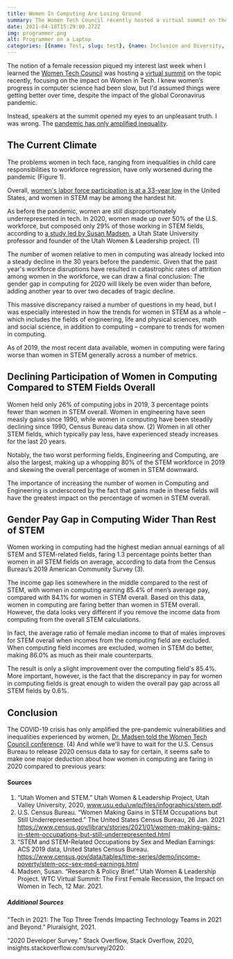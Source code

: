 ```yaml
---
title: Women In Computing Are Losing Ground
summary: The Women Tech Council recently hosted a virtual summit on the first female recession, which caught my attention because I assumed women’s progress in computer science had been improving, albeit slowly. The information presented at the summit proved me horribly wrong. The global Coronavirus pandemic has made the inequalities that women in tech face such as the gender pay gap and underrepresentation, worse.
date: 2021-04-18T15:29:00.272Z
img: programmer.png
alt: Programmer on a Laptop
categories: [{name: Test, slug: test}, {name: Inclusion and Diversity, slug: 'inclusion-and-diversity'}, {name: Industry, slug: industry}]
---
```



<p class="drop-cap">The notion of a female recession piqued my interest last week when I learned the <a href="https://www.womentechcouncil.com/" target="_blank" rel="noopener noreferrer">Women Tech Council</a> was hosting a <a href="https://www.womentechcouncil.com/first-female-recession/" target="_blank" rel="noopener noreferrer">virtual summit</a> on the topic recently, focusing on the impact on Women in Tech. I knew women’s progress in computer science had been slow, but I'd assumed things were getting better over time, despite the impact of the global  Coronavirus pandemic.</p>

Instead, speakers at the summit opened my eyes to an unpleasant truth. I was wrong. The <a href="https://www.womentechcouncil.com/impact-report/" target="_blank" rel="noopener noreferrer">pandemic has only amplified inequality</a>.

## The Current Climate

The problems women in tech face, ranging from inequalities in child care responsibilities to workforce regression, have only worsened during the pandemic (Figure 1).

<post-image src="https://cdn.buttercms.com/uwvhkyrSaimqBXh5m9yR" alt="The pandemic has worsened inequalities experienced by women" caption="Figure 1. The pandemic has worsened inequalities experienced by women"></post-image>

Overall, <a href="https://www.cnbc.com/2021/02/08/womens-labor-force-participation-rate-hit-33-year-low-in-january-2021.html" target="_blank" rel="noopener noreferrer">women's labor force participation is at a 33-year low</a> in the United States, and women in STEM may be among the hardest hit.

As before the pandemic, women are still disproportionately underrepresented in tech. In 2020, women made up over 50% of the U.S. workforce, but composed only 29% of those working in STEM fields, according to <a href="https://uwhr.utah.edu/utah-women-and-stem/" target="_blank" rel="noopener noreferrer">a study led by Susan Madsen</a>, a Utah State University professor and founder of the Utah Women & Leadership project. (1)

The number of women relative to men in computing was already locked into a steady decline in the 30 years before the pandemic. Given that the past year's workforce disruptions have resulted in catastrophic rates of attrition among women in the workforce, we can draw a final conclusion: The gender gap in computing for 2020 will likely be even wider than before, adding another year to over two decades of tragic decline.

This massive discrepancy raised a number of questions in my head, but I was especially interested in how the trends for women in STEM as a whole – which includes the fields of engineering, life and physical sciences, math and social science, in addition to computing – compare to trends for women in computing.

As of 2019, the most recent data available, women in computing were faring worse than women in STEM generally across a number of metrics.

## Declining Participation of Women in Computing Compared to STEM Fields Overall

Women held only 26% of computing jobs in 2019, 3 percentage points fewer than women in STEM overall. Women in engineering have seen measly gains since 1990, while women in computing have been steadily declining since 1990, Census Bureau data show. (2) Women in all other STEM fields, which typically pay less, have experienced steady increases for the last 20 years.

<post-image src="https://cdn.buttercms.com/rMyNIX5ORriCzgA9eAzh" alt="Percentage of Women in STEM Jobs from 1970-2019"></post-image>

Notably, the two worst performing fields, Engineering and Computing, are also the largest, making up a whopping 80% of the STEM workforce in 2019 and skewing the overall percentage of women in STEM downward.

The importance of increasing the number of women in Computing and Engineering is underscored by the fact that gains made in these fields will have the greatest impact on the percentage of women in STEM overall.

## Gender Pay Gap in Computing Wider Than Rest of STEM

Women working in computing had the highest median annual earnings of all STEM and STEM-related fields, faring 1.3 percentage points better than women in all STEM fields on average, according to data from the Census Bureau’s 2019 American Community Survey (3).

The income gap lies somewhere in the middle compared to the rest of STEM, with women in computing earning 85.4% of men’s average pay, compared with 84.1% for women in STEM overall. Based on this data, women in computing are faring better than women in STEM overall. However, the data looks very different if you remove the income data from computing from the overall STEM calculations.

<pull-quote alignment="full">
  <template #content>More important, however, is the fact that the discrepancy in pay for women in computing fields is great enough to widen the overall pay gap across all STEM fields by 0.6 percentage points.</template>
</pull-quote>

In fact, the average ratio of female median income to that of males improves for STEM overall when incomes from the computing field are excluded. When computing field incomes are excluded, women in STEM do better, making 86.0% as much as their male counterparts.

The result is only a slight improvement over the computing field's 85.4%. More important, however, is the fact that the discrepancy in pay for women in computing fields is great enough to widen the overall pay gap across all STEM fields by 0.6%.

## Conclusion

The COVID-19 crisis has only amplified the pre-pandemic vulnerabilities and inequalities experienced by women, <a href="https://www.womentechcouncil.com/first-female-recession/" target="_blank" rel="noopener noreferrer">Dr. Madsen told the Women Tech Council conference</a>. (4) And while we'll have to wait for the U.S. Census Bureau to release 2020 census data to say for certain, it seems safe to make one major deduction about how women in computing are faring in 2020 compared to previous years:

<pull-quote alignment="full">
  <template #content>The gender gap in computing for 2020 will likely be even wider than before, adding another year to over two decades worth of tragic decline.</template>
</pull-quote>

#### Sources

1. “Utah Women and STEM.” Utah Women & Leadership Project, Utah Valley University, 2020, www.usu.edu/uwlp/files/infographics/stem.pdf.
2. U.S. Census Bureau. “Women Making Gains in STEM Occupations but Still Underrepresented.” The United States Census Bureau, 26 Jan. 2021 https://www.census.gov/library/stories/2021/01/women-making-gains-in-stem-occupations-but-still-underrepresented.html
3. “STEM and STEM-Related Occupations by Sex and Median Earnings: ACS 2019 data, United States Census Bureau. https://www.census.gov/data/tables/time-series/demo/income-poverty/stem-occ-sex-med-earnings.html
4. Madsen, Susan. “Research & Policy Brief.” Utah Women & Leadership Project. WTC Virtual Summit: The First Female Recession, the Impact on Women in Tech, 12 Mar. 2021.

##### Additional Sources

"Tech in 2021: The Top Three Trends Impacting Technology Teams in 2021 and Beyond.” Pluralsight, 2021.

“2020 Developer Survey.” Stack Overflow, Stack Overflow, 2020, insights.stackoverflow.com/survey/2020.
